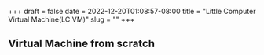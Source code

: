 +++ 
draft = false
date = 2022-12-20T01:08:57-08:00
title = "Little Computer Virtual Machine(LC VM)"
slug = "" 
+++

## Virtual Machine from scratch
